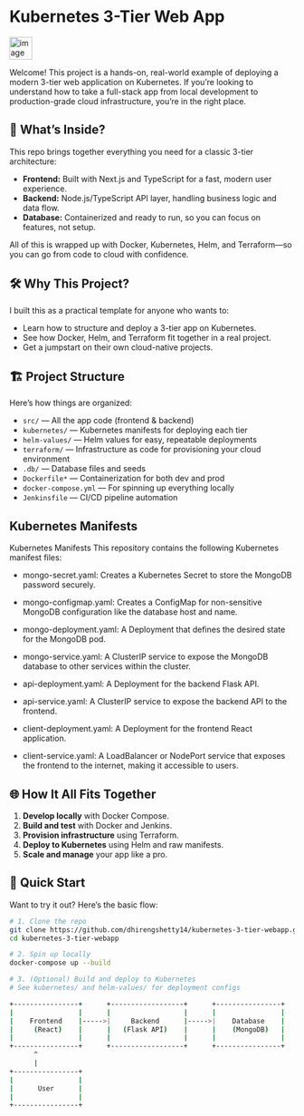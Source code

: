 # Kubernetes 3-Tier Web App 
<img width="40" height="40" alt="image" src="https://github.com/user-attachments/assets/e32f3040-d3b5-4245-a6cf-8eb18c68f614" />

Welcome! This project is a hands-on, real-world example of deploying a modern 3-tier web application on Kubernetes. If you’re looking to understand how to take a full-stack app from local development to production-grade cloud infrastructure, you’re in the right place.

## 🚀 What’s Inside?

This repo brings together everything you need for a classic 3-tier architecture:

- **Frontend:** Built with Next.js and TypeScript for a fast, modern user experience.
- **Backend:** Node.js/TypeScript API layer, handling business logic and data flow.
- **Database:** Containerized and ready to run, so you can focus on features, not setup.

All of this is wrapped up with Docker, Kubernetes, Helm, and Terraform—so you can go from code to cloud with confidence.

## 🛠️ Why This Project?

I built this as a practical template for anyone who wants to:
- Learn how to structure and deploy a 3-tier app on Kubernetes.
- See how Docker, Helm, and Terraform fit together in a real project.
- Get a jumpstart on their own cloud-native projects.

## 🏗️ Project Structure

Here’s how things are organized:

- `src/` — All the app code (frontend & backend)
- `kubernetes/` — Kubernetes manifests for deploying each tier
- `helm-values/` — Helm values for easy, repeatable deployments
- `terraform/` — Infrastructure as code for provisioning your cloud environment
- `.db/` — Database files and seeds
- `Dockerfile*` — Containerization for both dev and prod
- `docker-compose.yml` — For spinning up everything locally
- `Jenkinsfile` — CI/CD pipeline automation

## Kubernetes Manifests
Kubernetes Manifests
This repository contains the following Kubernetes manifest files:

- mongo-secret.yaml: Creates a Kubernetes Secret to store the MongoDB password securely.

- mongo-configmap.yaml: Creates a ConfigMap for non-sensitive MongoDB configuration like the database host and name.

- mongo-deployment.yaml: A Deployment that defines the desired state for the MongoDB pod.

- mongo-service.yaml: A ClusterIP service to expose the MongoDB database to other services within the cluster.

- api-deployment.yaml: A Deployment for the backend Flask API.

- api-service.yaml: A ClusterIP service to expose the backend API to the frontend.

- client-deployment.yaml: A Deployment for the frontend React application.

- client-service.yaml: A LoadBalancer or NodePort service that exposes the frontend to the internet, making it accessible to users.

## 🌐 How It All Fits Together

1. **Develop locally** with Docker Compose.
2. **Build and test** with Docker and Jenkins.
3. **Provision infrastructure** using Terraform.
4. **Deploy to Kubernetes** using Helm and raw manifests.
5. **Scale and manage** your app like a pro.

## 🚦 Quick Start

Want to try it out? Here’s the basic flow:

```bash
# 1. Clone the repo
git clone https://github.com/dhirengshetty14/kubernetes-3-tier-webapp.git
cd kubernetes-3-tier-webapp

# 2. Spin up locally
docker-compose up --build

# 3. (Optional) Build and deploy to Kubernetes
# See kubernetes/ and helm-values/ for deployment configs

+----------------+      +------------------+      +----------------+
|                |      |                  |      |                |
|    Frontend    |----->|     Backend      |----->|    Database    |
|     (React)    |      |   (Flask API)    |      |    (MongoDB)   |
|                |      |                  |      |                |
+----------------+      +------------------+      +----------------+
      ^
      |
+----------------+
|                |
|      User      |
|                |
+----------------+
